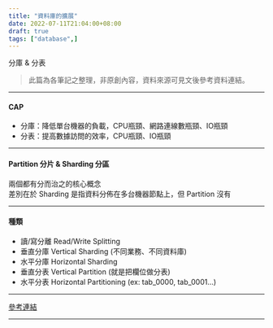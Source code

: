 ```yaml
---
title: "資料庫的擴展"
date: 2022-07-11T21:04:00+08:00
draft: true
tags: ["database",]
---
```


分庫 & 分表<!--more-->
> 此篇為各筆記之整理，非原創內容，資料來源可見文後參考資料連結。

----

#### CAP
- 分庫：降低單台機器的負載，CPU瓶頸、網路連線數瓶頸、IO瓶頸
- 分表：提高數據訪問的效率，CPU瓶頸、IO瓶頸

----

#### Partition 分片 & Sharding 分區

兩個都有分而治之的核心概念  
差別在於 Sharding 是指資料分佈在多台機器節點上，但 Partition 沒有

----

#### 種類
- 讀/寫分離 Read/Write Splitting
- 垂直分庫 Vertical Sharding (不同業務、不同資料庫)
- 水平分庫 Horizontal Sharding
- 垂直分表 Vertical Partition (就是把欄位做分表)
- 水平分表 Horizontal Partitioning (ex: tab_0000, tab_0001...)

----

[參考連結](https://ithelp.ithome.com.tw/articles/10250117)

----